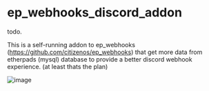 # ep_webhooks_discord_addon
todo.

This is a self-running addon to ep_webhooks (https://github.com/citizenos/ep_webhooks) that get more data from etherpads (mysql) database to provide a better discord webhook experience. (at least thats the plan)

![image](https://user-images.githubusercontent.com/13691155/223474176-2f876db9-80f8-4ef3-a6d6-50feae6b396a.png)
